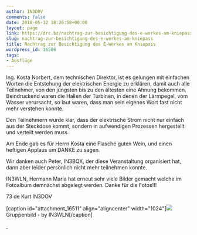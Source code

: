 ```yaml
---
author: IN3DOV
comments: false
date: 2018-05-12 18:26:58+00:00
layout: page
link: https://drc.bz/nachtrag-zur-besichtigung-des-e-werkes-am-kniepass/
slug: nachtrag-zur-besichtigung-des-e-werkes-am-kniepass
title: Nachtrag zur Besichtigung des E-Werkes am Kniepass
wordpress_id: 16506
tags:
- Ausflüge
---
```


Ing. Kosta Norbert, dem technischen Direktor, ist es gelungen mit einfachen Worten die Entstehung der elektrischen Energie zu erklären, damit auch alle Teilnehmer, von den jüngsten bis zu den ältesten eine Ahnung bekommen. Beindruckend waren die Hallen der Turbinen, in denen der Lärmpegel, vom Wasser verursacht, so laut waren, dass man sein eigenes Wort fast nicht mehr verstehen konnte.

Den Teilnehmern wurde klar, dass der elektrische Strom nicht nur einfach aus der Steckdose kommt, sondern in aufwendigen Prozessen hergestellt und verteilt werden muss.

Am Ende gab es für Herrn Kosta eine Flasche guten Wein, und einen heftigen Applaus um DANKE zu sagen.

Wir danken auch Peter, IN3BQX, der diese Veranstaltung organisiert hat, dann aber leider persönlich nicht mehr teilnehmen konnte.

IN3WLN, Hermann Maria hat erneut sehr viele Bilder gemacht welche im Fotoalbum demnächst abgelegt werden. Danke für die Fotos!!!

73 de Kurt IN3DOV

[caption id="attachment_16511" align="aligncenter" width="1024"][![](https://drc.bz/wp-content/uploads/2018/05/DRC-Besuch-des-Kraftwerkes-Kniepass-der-Sradtwerke-Bruneck_1106-1024x644.jpg)](https://drc.bz/wp-content/uploads/2018/05/DRC-Besuch-des-Kraftwerkes-Kniepass-der-Sradtwerke-Bruneck_1106.jpg) Gruppenbild - by IN3WLN[/caption]

[ ](https://drc.bz/wp-content/uploads/2018/05/kniepass.jpg)


